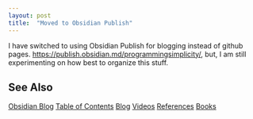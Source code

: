 ```yaml
---
layout: post
title:  "Moved to Obsidian Publish"
---
```

I have switched to using Obsidian Publish for blogging instead of github pages.  https://publish.obsidian.md/programmingsimplicity/, but, I am still experimenting on how best to organize this stuff.
## See Also
[Obsidian Blog]( https://publish.obsidian.md/programmingsimplicity/)
[Table of Contents](https://guitarvydas.github.io/2021/12/10/Table-of-Contents-Dec-01-2021.html)
[Blog](https://guitarvydas.github.io)
[Videos](https://www.youtube.com/channel/UC9EJr0nKHwadbHUtc5zHdmQ/videos)
[References](https://guitarvydas.github.io/2021/01/14/References.html)
[Books](https://leanpub.com/u/paul-tarvydas.html)

<script src="https://utteranc.es/client.js" 
        repo="guitarvydas/guitarvydas.github.io" 
        issue-term="pathname" 
        theme="github-light" 
        crossorigin="anonymous" 
        async> 
</script> 
